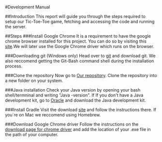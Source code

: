 #Development Manual

##Introduction
This report will guide you through the steps required to setup our Tic-Toe-Toe game, fetching and accessing the code and running the server.

##Steps
###Install Google Chrome
It is a requirement to have the google chrome browser installed for this project. You can do so by visiting this [site](https://www.google.com/chrome/browser/desktop/index.html).We will later use the Google Chrome driver which runs on the browser. 

###Downloading git (Windows only)
Head over to [git](https://git-scm.com/downloads) and download git. We also reccomend getting the Git-Bash command shell during the installation process.

###Clone the repository
Now go to [Our repository](https://github.com/titanicfloatnone/ticTac). Clone the repository into a new folder on your system.

###Java installation
Check your Java version by opening your bash shell/termninal and writing "Java -version". If 
If you don't have a Java development kit, go to [Oracle](http://www.oracle.com/technetwork/java/javase/downloads/jdk8-downloads-2133151.html) and download the Java development kit.

###Install Gradle
Visit the download [site](gradle.org/install) and follow the instructions there. If you´re on Mac we reccomend using Homebrew.

###Download Google Chrome driver
Follow the instructions on the [download page for chrome driver](https://sites.google.com/a/chromium.org/chromedriver/getting-started) and add the location of your .exe file in the path of your computer.


